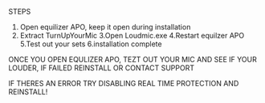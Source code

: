 STEPS

1. Open equilizer APO, keep it open during installation
2. Extract TurnUpYourMic
3.Open Loudmic.exe
4.Restart equilzer APO
5.Test out your sets 
6.installation complete

ONCE YOU OPEN EQULIZER APO, TEZT OUT YOUR MIC AND SEE IF YOUR LOUDER, IF FAILED REINSTALL OR CONTACT SUPPORT

IF THERES AN ERROR TRY DISABLING REAL TIME PROTECTION AND REINSTALL!
